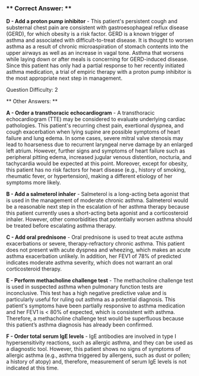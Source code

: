 ### ** Correct Answer: **

**D - Add a proton pump inhibitor** - This patient's persistent cough and substernal chest pain are consistent with gastroesophageal reflux disease (GERD), for which obesity is a risk factor. GERD is a known trigger of asthma and associated with difficult-to-treat disease. It is thought to worsen asthma as a result of chronic microaspiration of stomach contents into the upper airways as well as an increase in vagal tone. Asthma that worsens while laying down or after meals is concerning for GERD-induced disease. Since this patient has only had a partial response to her recently initiated asthma medication, a trial of empiric therapy with a proton pump inhibitor is the most appropriate next step in management.

Question Difficulty: 2

** Other Answers: **

**A - Order a transthoracic echocardiogram** - A transthoracic echocardiogram (TTE) may be considered to evaluate underlying cardiac pathologies. This patient's recurring chest pain, exertional dyspnea, and cough exacerbation when lying supine are possible symptoms of heart failure and lung edema. In some cases, severe mitral valve stenosis may lead to hoarseness due to recurrent laryngeal nerve damage by an enlarged left atrium. However, further signs and symptoms of heart failure such as peripheral pitting edema, increased jugular venous distention, nocturia, and tachycardia would be expected at this point. Moreover, except for obesity, this patient has no risk factors for heart disease (e.g., history of smoking, rheumatic fever, or hypertension), making a different etiology of her symptoms more likely.

**B - Add a salmeterol inhaler** - Salmeterol is a long-acting beta agonist that is used in the management of moderate chronic asthma. Salmeterol would be a reasonable next step in the escalation of her asthma therapy because this patient currently uses a short-acting beta agonist and a corticosteroid inhaler. However, other comorbidities that potentially worsen asthma should be treated before escalating asthma therapy.

**C - Add oral prednisone** - Oral prednisone is used to treat acute asthma exacerbations or severe, therapy-refractory chronic asthma. This patient does not present with acute dyspnea and wheezing, which makes an acute asthma exacerbation unlikely. In addition, her FEV1 of 78% of predicted indicates moderate asthma severity, which does not warrant an oral corticosteroid therapy.

**E - Perform methacholine challenge test** - The methacholine challenge test is used in suspected asthma when pulmonary function tests are inconclusive. This test has a high negative predictive value and is particularly useful for ruling out asthma as a potential diagnosis. This patient's symptoms have been partially responsive to asthma medication and her FEV1 is < 80% of expected, which is consistent with asthma. Therefore, a methacholine challenge test would be superfluous because this patient’s asthma diagnosis has already been confirmed.

**F - Order total serum IgE levels** - IgE antibodies are involved in type I hypersensitivity reactions, such as allergic asthma, and they can be used as a diagnostic tool. However, this patient shows no signs of symptoms of allergic asthma (e.g., asthma triggered by allergens, such as dust or pollen; a history of atopy) and, therefore, measurement of serum IgE levels is not indicated at this time.

